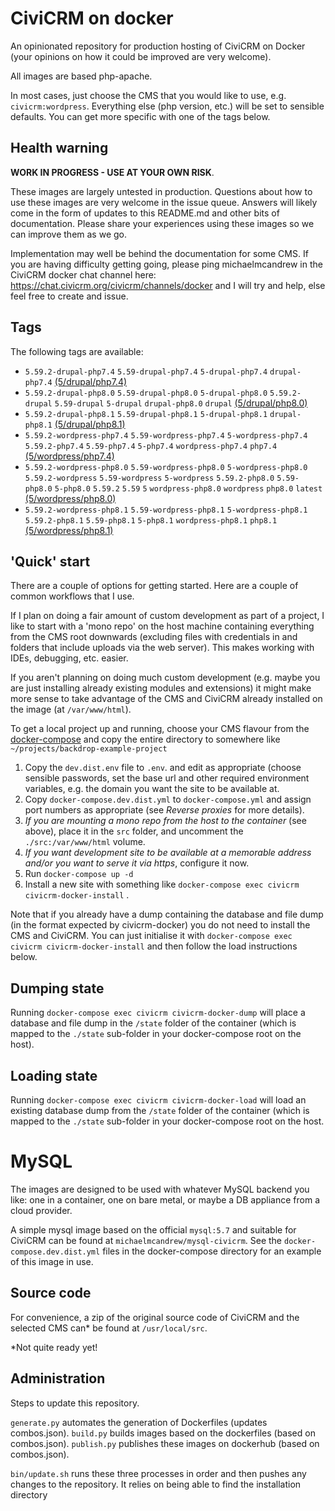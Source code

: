# CiviCRM on docker

An opinionated repository for production hosting of CiviCRM on Docker (your opinions on how it could be improved are very welcome).

All images are based php-apache.

In most cases, just choose the CMS that you would like to use, e.g. `civicrm:wordpress`. Everything else (php version, etc.) will be set to sensible defaults. You can get more specific with one of the tags below.

## Health warning

**WORK IN PROGRESS - USE AT YOUR OWN RISK**.

These images are largely untested in production. Questions about how to use these images are very welcome in the issue queue. Answers will likely come in the form of updates to this README.md and other bits of documentation. Please share your experiences using these images so we can improve them as we go.

Implementation may well be behind the documentation for some CMS. If you are having difficulty getting going, please ping michaelmcandrew in the CiviCRM docker chat channel here: https://chat.civicrm.org/civicrm/channels/docker and I will try and help, else feel free to create and issue.

## Tags

The following tags are available:

<!---START_TAGS-->

- `5.59.2-drupal-php7.4` `5.59-drupal-php7.4` `5-drupal-php7.4` `drupal-php7.4` [(5/drupal/php7.4)](5/drupal/php7.4)
- `5.59.2-drupal-php8.0` `5.59-drupal-php8.0` `5-drupal-php8.0` `5.59.2-drupal` `5.59-drupal` `5-drupal` `drupal-php8.0` `drupal` [(5/drupal/php8.0)](5/drupal/php8.0)
- `5.59.2-drupal-php8.1` `5.59-drupal-php8.1` `5-drupal-php8.1` `drupal-php8.1` [(5/drupal/php8.1)](5/drupal/php8.1)
- `5.59.2-wordpress-php7.4` `5.59-wordpress-php7.4` `5-wordpress-php7.4` `5.59.2-php7.4` `5.59-php7.4` `5-php7.4` `wordpress-php7.4` `php7.4` [(5/wordpress/php7.4)](5/wordpress/php7.4)
- `5.59.2-wordpress-php8.0` `5.59-wordpress-php8.0` `5-wordpress-php8.0` `5.59.2-wordpress` `5.59-wordpress` `5-wordpress` `5.59.2-php8.0` `5.59-php8.0` `5-php8.0` `5.59.2` `5.59` `5` `wordpress-php8.0` `wordpress` `php8.0` `latest` [(5/wordpress/php8.0)](5/wordpress/php8.0)
- `5.59.2-wordpress-php8.1` `5.59-wordpress-php8.1` `5-wordpress-php8.1` `5.59.2-php8.1` `5.59-php8.1` `5-php8.1` `wordpress-php8.1` `php8.1` [(5/wordpress/php8.1)](5/wordpress/php8.1)

<!---END_TAGS-->

## 'Quick' start

There are a couple of options for getting started. Here are a couple of common workflows that I use.

If I plan on doing a fair amount of custom development as part of a project, I like to start with a 'mono repo' on the host machine containing everything from the CMS root downwards (excluding files with credentials in and folders that include uploads via the web server). This makes working with IDEs, debugging, etc. easier.

If you aren't planning on doing much custom development (e.g. maybe you are just installing already existing modules and extensions) it might make more sense to take advantage of the CMS and CiviCRM already installed on the image (at `/var/www/html`).

To get a local project up and running, choose your CMS flavour from the [docker-compose](docker-compose) and copy the entire directory to somewhere like `~/projects/backdrop-example-project`

1. Copy the `dev.dist.env` file to `.env`. and edit as appropriate (choose sensible passwords, set the base url and other required environment variables, e.g. the domain you want the site to be available at.
2. Copy `docker-compose.dev.dist.yml` to `docker-compose.yml` and assign port numbers as appropriate (see _Reverse proxies_ for more details).
3. _If you are mounting a mono repo from the host to the container_ (see above), place it in the `src` folder, and uncomment the `./src:/var/www/html` volume.
4. _If you want development site to be available at a memorable address and/or you want to serve it via https_, configure it now.
5. Run `docker-compose up -d`
6. Install a new site with something like `docker-compose exec civicrm civicrm-docker-install` .

Note that if you already have a dump containing the database and file dump (in the format expected by civicrm-docker) you do not need to install the CMS and CiviCRM. You can just initialise it with `docker-compose exec civicrm civicrm-docker-install` and then follow the load instructions below.

## Dumping state

Running `docker-compose exec civicrm civicrm-docker-dump` will place a database and file dump in the `/state` folder of the container (which is mapped to the `./state` sub-folder in your docker-compose root on the host).

## Loading state

Running `docker-compose exec civicrm civicrm-docker-load` will load an existing database dump from the `/state` folder of the container (which is mapped to the `./state` sub-folder in your docker-compose root on the host.

# MySQL

The images are designed to be used with whatever MySQL backend you like: one in a container, one on bare metal, or maybe a DB appliance from a cloud provider.

A simple mysql image based on the official `mysql:5.7` and suitable for CiviCRM can be found at `michaelmcandrew/mysql-civicrm`. See the `docker-compose.dev.dist.yml` files in the docker-compose directory for an example of this image in use.

## Source code

For convenience, a zip of the original source code of CiviCRM and the selected CMS can\* be found at `/usr/local/src`.

\*Not quite ready yet!

## Administration

Steps to update this repository.

`generate.py` automates the generation of Dockerfiles (updates combos.json).
`build.py` builds images based on the dockerfiles (based on combos.json).
`publish.py` publishes these images on dockerhub (based on combos.json).

`bin/update.sh` runs these three processes in order and then pushes any changes to the repository. It relies on being able to find the installation directory
